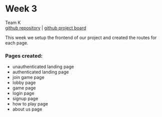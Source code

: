 # Week 3
Team K \
[github repository](https://github.com/sfsu-csc-667-fall-2024-roberts/term-project-team-mack) | [github project board](https://github.com/orgs/sfsu-csc-667-fall-2024-roberts/projects/1)

This week we setup the frontend of our project and created the routes for each page.

### Pages created:
- unauthenticated landing page
- authenticated landing page
- join game page
- lobby page
- game page
- login page
- signup page
- how to play page
- about us page